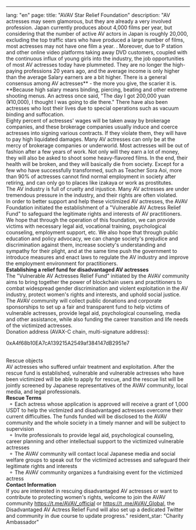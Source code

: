 ---
lang: "en"
page:
  title: "AVAV Star Relief Foundation"
  description: "AV actresses may seem glamorous, but they are already a very involved profession. Japan currently produces about 4,000 films per year, but considering that the number of active AV actors in Japan is roughly 20,000, excluding the top traffic stars who have produced a large number of films, most actresses may not have one film a year. . Moreover, due to P station and other online video platforms taking away DVD customers, coupled with the continuous influx of young girls into the industry, the job opportunities of most AV actresses today have plummeted. They are no longer the high-paying professions 20 years ago, and the average income is only higher than the average Salary earners are a bit higher.
There is a general consensus among AV actresses** - the more you give, the scarier it is. **Because high salary means binding, piercing, beating and other extreme shooting menus. An actress once said, &quot;The day I got 200,000 yuan (¥10,000), I thought I was going to die there.&quot; There have also been actresses who lost their lives due to special operations such as vacuum binding and suffocation.<br>
Eighty percent of actresses' wages will be taken away by brokerage companies, and these brokerage companies usually induce and coerce actresses into signing various contracts. If they violate them, they will have to pay high liquidated damages. Many AV actresses can only be at the mercy of brokerage companies or underworld.
Most actresses will be out of fashion after a few years of work. Not only will they earn a lot of money, they will also be asked to shoot some heavy-flavored films. In the end, their health will be broken, and they will basically die from society. Except for a few who have successfully transformed, such as Teacher Sora Aoi, more than 90% of actresses cannot find normal employment in society after retiring, and can only go to places like izakaya or work as prostitutes. <br>
The AV industry is full of cruelty and injustice. Many AV actresses are under tremendous pressure in the industry, and their rights are often violated. <br>
In order to better support and help these victimized AV actresses, the AVAV Foundation initiated the establishment of a &quot;Vulnerable AV Actress Relief Fund&quot; to safeguard the legitimate rights and interests of AV practitioners. We hope that through the operation of this foundation, we can provide victims with necessary legal aid, vocational training, psychological counseling, employment support, etc. We also hope that through public education and policy advocacy, we can change society's prejudice and discrimination against them, increase society's understanding and sympathy for their plight, and at the same time push the government to introduce measures and enact laws to regulate the AV industry and improve the employment environment for practitioners. <br>
<b>Establishing a relief fund for disadvantaged AV actresses</b><br>
The &quot;Vulnerable AV Actresses Relief Fund&quot; initiated by the AVAV community aims to bring together the power of blockchain users and practitioners to combat widespread gender discrimination and violent exploitation in the AV industry, protect women's rights and interests, and uphold social justice. <br>
The AVAV community will collect public donations and corporate sponsorships to set up a fair and transparent fund to help victims of vulnerable actresses, provide legal aid, psychological counseling, media and other assistance, while also funding the career transition and life needs of the victimized actresses. <br>
Donation address (AVAX-C chain, multi-signature address):<br>
<p class='text-center break-all text-cred'>0xA4f68b10EA7cA139215A2549af384147dB2951e7</p><br>
Rescue objects<br>
AV actresses who suffered unfair treatment and exploitation. After the rescue fund is established, vulnerable and vulnerable actresses who have been victimized will be able to apply for rescue, and the rescue list will be jointly screened by Japanese representatives of the AVAV community, local media, and legal professionals. <br>
<b>Rescue Terms</b><br>&nbsp;&nbsp;&#9900; Each actress whose application is approved will receive a grant of 1,000 USDT to help the victimized and disadvantaged actresses overcome their current difficulties. The funds funded will be disclosed to the AVAV community and the whole society in a timely manner and will be subject to supervision<br>&nbsp;&nbsp;&#9900; Invite professionals to provide legal aid, psychological counseling, career planning and other intellectual support to the victimized vulnerable actresses<br>&nbsp;&nbsp;&#9900; The AVAV community will contact local Japanese media and social welfare groups to speak out for the victimized actresses and safeguard their legitimate rights and interests<br>&nbsp;&nbsp;&#9900; The AVAV community organizes a fundraising event for the victimized actress<br>
<b>Contact Information</b><br>If you are interested in rescuing disadvantaged AV actresses or want to contribute to protecting women's rights, welcome to join the AVAV community <a href='https://t.me/AVAV_official' target='_blank' class='text-cred'>https://t.me/AVAV_official</a> or <a href='https://t.me/AVAV_Global' target='_blank' class='text-cred'>https://t .me/AVAV_Global</a>, the Disadvantaged AV Actress Relief Fund will also set up a dedicated Twitter and community in due course to update progress."
  resident_star: "Charity Ambassador"
